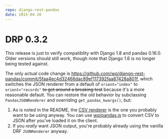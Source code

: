 ```yaml
---
repo: django-rest-pandas
date: 2015-04-20
---
```


# DRP 0.3.2

This release is just to verify compatiblity with Django 1.8 and pandas 0.16.0.  Older versions should still work, though note that Django 1.6 is no longer being tested against.

The only actual code change is https://github.com/wq/django-rest-pandas/commit/5faa4ec4d32466dac89ef117392faa87428a801f, which switches the JSON renderer from a default of `orient="index"` to `orient="records"` <strike>to get around a breaking test</strike> because it's a more reasonable default.  You can restore the old behavior by subclassing `PandasJSONRenderer` and overriding `get_pandas_kwargs()`, but:
1. As is noted in the README, the [CSV renderer](https://github.com/wq/django-rest-pandas#implementation-notes) is the one you probably want to be using anyway.  You can use [wq/pandas.js](https://wq.io/docs/pandas-js) to convert CSV to JSON after you've loaded it on the client.
2. If you _really_ want JSON output, you're probably already using the vanilla DRF `JSONRenderer` anyway.
